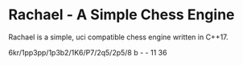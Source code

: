 # Rachael - A Simple Chess Engine

 Rachael is a simple, uci compatible chess engine written in C++17.

6kr/1pp3pp/1p3b2/1K6/P7/2q5/2p5/8 b - - 11 36
	
